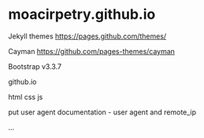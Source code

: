# moacirpetry.github.io

Jekyll themes
https://pages.github.com/themes/

Cayman
https://github.com/pages-themes/cayman

Bootstrap v3.3.7

github.io

html
css
js

put user agent
documentation - user agent and remote_ip

...
